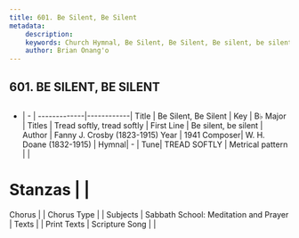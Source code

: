 ```yaml
---
title: 601. Be Silent, Be Silent
metadata:
    description: 
    keywords: Church Hymnal, Be Silent, Be Silent, Be silent, be silent, Tread softly, tread softly
    author: Brian Onang'o
---
```



## 601. BE SILENT, BE SILENT

```txt

```

- |   -  |
-------------|------------|
Title | Be Silent, Be Silent |
Key | B♭ Major |
Titles | Tread softly, tread softly |
First Line | Be silent, be silent |
Author | Fanny J. Crosby (1823-1915)
Year | 1941
Composer| W. H. Doane (1832-1915) |
Hymnal|  - |
Tune| TREAD SOFTLY |
Metrical pattern | |
# Stanzas |  |
Chorus |  |
Chorus Type |  |
Subjects | Sabbath School: Meditation and Prayer |
Texts |  |
Print Texts | 
Scripture Song |  |
  

